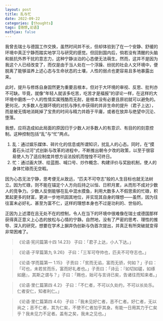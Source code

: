```yaml
---
layout: post
title: 乱与忙
date: 2022-09-22
categories: [thoughts]
tags: [随想,论语]
mathjax: false
---
```


我曾去瑞士与德国工作交换，虽然时间并不长，但却体验到了在一个安静、舒缓的环境中真正宁静而踏实地学习与研究的感觉。但回到国内后，倘若没有清醒的头脑和抵抗外界干扰的意志力，这种宁静淡泊的心态便无法萌生。然而，这并不是因为我这个人已经改变了，而仅是由于当人处在一个浮躁、纷扰的社会人文环境中，便脱离了能够滋养上述心态与生命状态的土壤，人性的弱点也更容易且多地暴露出来。

此时，提升与修炼自身固然更为重要且根本，但对于大环境的审视、反思、批判亦不可缺。毕竟，就像“年轻人就该多吃苦，吃苦才是福报”的谬论一样，在这样的大环境中磨炼一个人的性情实属残酷而无耐，是根本没有必要且原初就可以避免的。更何况，大多数人在跟环境的对抗与挣扎中获得的并非生命的提升（君子上达），而是被无情地消耗掉了宝贵的时间与精力并趋于平庸，或者在放弃与绝望中沉沦、堕落。

我想，应将造成如此局面的原因归于少数人对多数人的有意识、有目的的刻意控制。这种控制包括“乱”与“忙”两点。

1. 乱：通过娱乐媒体、碎片化的信息或所谓知识，扰乱人的心态。同时，在“摸着石头过河”式创新与改革的进程中，不断推出朝令夕改的政策，以至于很容易使人为了适应制度并想方设法投机而惶惶不可终日。
2. 忙：通过画大饼、绘蓝图、喊口号、炒作概念、构建评价与奖励机制，使人的身体忙碌而无空暇。

因为心态无法宁静，思考便无从致远，“匹夫不可夺志”般的人生目标也就无法树立。因为忙碌，则不能在锚定个人方向后持之以恒、日积月累，从而形不成对少数人的竞争力。少数人反倒能够在乱中混水摸鱼，利用大数多人不假思索的忙碌，积累起更多的财富，更进一步地巩固其地位，并实现其自身的理想——虽然，因为往往富未必好礼、甚至为富不仁，这样的理想本身也不过是功利的、世俗的。

正因为上述潜在且无处不在的控制，令人在当下的环境中很难像在瑞士或德国那样获得真正意义上心态的放松与心情的宁静。自然地，没有了严密的思考、理性的推导、深入的研究，想要在学术上摒弃伪创新与伪首次提出，并真正有所突破就变得非常困难了。

> 《论语·宪问篇第十四 14.23》 子曰：「君子上达，小人下达。」
    
> 《论语·子罕篇第九 9.26》 子曰：「三军可夺帅也，匹夫不可夺志也。」

> 《论语·学而篇第一 1.15》 子贡曰：「贫而无谄，富而无骄，何如？」子曰：「可也，未若贫而乐，富而好礼者也。」子贡曰：「诗云：『如切如磋，如琢如磨』，其斯之谓与？」子曰：「赐也，始可与言诗已矣，告诸往而知来者。」

> 《论语·里仁篇第四 4.2》 子曰：「不仁者，不可以久处约，不可以长处乐。仁者安仁，知者利仁。」
    
> 《论语·里仁篇第四 4.6》 子曰：「我未见好仁者，恶不仁者。好仁者，无以尚之；恶不仁者，其为仁矣，不使不仁者加乎其身。有能一日用其力于仁矣乎？我未见力不足者。盖有之矣，我未之见也。」
